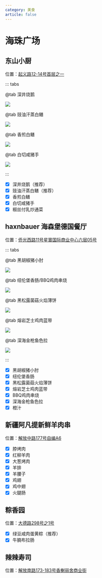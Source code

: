 ```yaml
---
category: 美食
article: false
---
```


# 海珠广场

## 东山小厨

<i class="fa-solid fa-location-dot"></i> 位置：<a href="https://ditu.amap.com/place/B0FFKY7XWI" target="_blank">起义路12-14号首层之一</a>

::: tabs

@tab 深井烧鹅

![](https://img.sherry4869.com/blog/life/food/china/guangdong/guangzhou/yx/hzgc/dsxc/img.jpg)

@tab 豉油汗蒸白鳝

![](https://img.sherry4869.com/blog/life/food/china/guangdong/guangzhou/yx/hzgc/dsxc/img_3.jpg)

@tab 香煎白鳝

![](https://img.sherry4869.com/blog/life/food/china/guangdong/guangzhou/yx/hzgc/dsxc/img_4.jpg)

@tab 白切咸猪手

![](https://img.sherry4869.com/blog/life/food/china/guangdong/guangzhou/yx/hzgc/dsxc/img_2.jpg)

:::

- [x] 深井烧鹅（推荐）
- [x] 豉油汗蒸白鳝（推荐）
- [x] 香煎白鳝
- [x] 白切咸猪手
- [x] 椒丝付乳炒通菜

## haxnbauer 海森堡德国餐厅

<i class="fa-solid fa-location-dot"></i> 位置：<a href="https://ditu.amap.com/place/B0JAAUE45P" target="_blank">侨光西路11号星寰国际商业中心六层05号</a>

::: tabs

@tab 黑胡椒猪小肘

![](https://img.sherry4869.com/blog/life/food/china/guangdong/guangzhou/yx/hzgc/hsb/1.jpg)

@tab 纽伦堡香肠/BBQ鸡肉串烧

![](https://img.sherry4869.com/blog/life/food/china/guangdong/guangzhou/yx/hzgc/hsb/2.jpg)

@tab 黑松露菌菇火焰薄饼

![](https://img.sherry4869.com/blog/life/food/china/guangdong/guangzhou/yx/hzgc/hsb/3.jpg)

@tab 熔岩芝士鸡肉蓝带

![](https://img.sherry4869.com/blog/life/food/china/guangdong/guangzhou/yx/hzgc/hsb/4.jpg)

@tab 深海金枪鱼色拉

![](https://img.sherry4869.com/blog/life/food/china/guangdong/guangzhou/yx/hzgc/hsb/5.jpg)

:::

- [x] 黑胡椒猪小肘
- [x] 纽伦堡香肠
- [x] 黑松露菌菇火焰薄饼
- [x] 熔岩芝士鸡肉蓝带
- [x] BBQ鸡肉串烧
- [x] 深海金枪鱼色拉
- [x] 橙汁

## 新疆阿凡提新鲜羊肉串

<i class="fa-solid fa-location-dot"></i> 位置：<a href="https://ditu.amap.com/place/B0HK0SGIWA" target="_blank">解放中路177号自编A6</a>

- [x] 脖烤肉
- [x] 红柳羊肉
- [x] 大葱烤肉
- [x] 羊排
- [x] 羊腰子
- [x] 鸡翅
- [x] 鸡中翅
- [x] 火腿肠

## 粽香园

<i class="fa-solid fa-location-dot"></i> 位置：<a href="https://ditu.amap.com/place/B0FFHFHFI6" target="_blank">大德路298号之1号</a>

- [x] 绿豆咸肉蛋黄粽（推荐）
- [x] 牛腩布拉肠

## 辣辣寿司

<i class="fa-solid fa-location-dot"></i> 位置：<a href="https://ditu.amap.com/place/B00141R25J" target="_blank">解放南路173-183号香榭丽舍商业街</a>